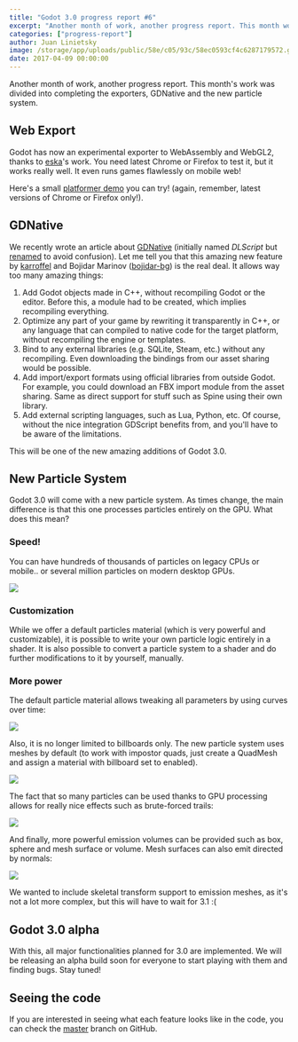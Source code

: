 ```yaml
---
title: "Godot 3.0 progress report #6"
excerpt: "Another month of work, another progress report. This month work was divided into completing the exporters, GDNative (formerly DLScript) and the new particle system."
categories: ["progress-report"]
author: Juan Linietsky
image: /storage/app/uploads/public/58e/c05/93c/58ec0593cf4c6287179572.gif
date: 2017-04-09 00:00:00
---
```


Another month of work, another progress report. This month's work was divided into completing the exporters, GDNative and the new particle system.

## Web Export

Godot has now an experimental exporter to WebAssembly and WebGL2, thanks to [eska](https://github.com/eska014)'s work. You need latest Chrome or Firefox to test it, but it works really well. It even runs games flawlessly on mobile web!

Here's a small [platformer demo](http://godot.eska.me/pub/wasm-platformer/) you can try! (again, remember, latest versions of Chrome or Firefox only!).

## GDNative

We recently wrote an article about [GDNative](https://godotengine.org/article/dlscript-here) (initially named *DLScript* but [renamed](https://github.com/godotengine/godot/issues/8312) to avoid confusion). Let me tell you that this amazing new feature by [karroffel](https://github.com/karroffel) and Bojidar Marinov ([bojidar-bg](https://github.com/bojidar-bg)) is the real deal. It allows way too many amazing things:

1. Add Godot objects made in C++, without recompiling Godot or the editor. Before this, a module had to be created, which implies recompiling everything.
2. Optimize any part of your game by rewriting it transparently in C++, or any language that can compiled to native code for the target platform, without recompiling the engine or templates.
3. Bind to any external libraries (e.g. SQLite, Steam, etc.) without any recompiling. Even downloading the bindings from our asset sharing would be possible.
4. Add import/export formats using official libraries from outside Godot. For example, you could download an FBX import module from the asset sharing. Same as direct support for stuff such as Spine using their own library.
5. Add external scripting languages, such as Lua, Python, etc. Of course, without the nice integration GDScript benefits from, and you'll have to be aware of the limitations.

This will be one of the new amazing additions of Godot 3.0.

## New Particle System

Godot 3.0 will come with a new particle system. As times change, the main difference is that this one processes particles entirely on the GPU. What does this mean?

### Speed!

You can have hundreds of thousands of particles on legacy CPUs or mobile.. or several million particles on modern desktop GPUs.

![](/storage/app/media/devlog/progress6/htparts.gif)

### Customization

While we offer a default particles material (which is very powerful and customizable), it is possible to write your own particle logic entirely in a shader. It is also possible to convert a particle system to a shader and do further modifications to it by yourself, manually.

### More power

The default particle material allows tweaking all parameters by using curves over time:

![](/storage/app/media/devlog/progress6/partcurve.jpg)

Also, it is no longer limited to billboards only. The new particle system uses meshes by default (to work with impostor quads, just create a QuadMesh and assign a material with billboard set to enabled).

![](/storage/app/media/devlog/progress6/mesh_particles.gif)

The fact that so many particles can be used thanks to GPU processing allows for really nice effects such as brute-forced trails:

![](/storage/app/media/devlog/progress6/part_trails.gif)

And finally, more powerful emission volumes can be provided such as box, sphere and mesh surface or volume. Mesh surfaces can also emit directed by normals:

![](/storage/app/media/devlog/progress6/part_directed.gif)

We wanted to include skeletal transform support to emission meshes, as it's not a lot more complex, but this will have to wait for 3.1 :(

## Godot 3.0 alpha

With this, all major functionalities planned for 3.0 are implemented. We will be releasing an alpha build soon for everyone to start playing with them and finding bugs. Stay tuned!

## Seeing the code

If you are interested in seeing what each feature looks like in the code, you can check the [master](https://github.com/godotengine/godot) branch on GitHub.
